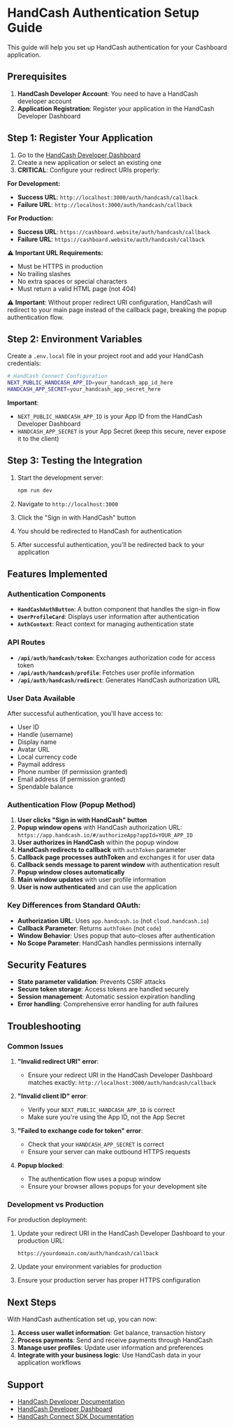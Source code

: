# HandCash Authentication Setup Guide

This guide will help you set up HandCash authentication for your Cashboard application.

## Prerequisites

1. **HandCash Developer Account**: You need to have a HandCash developer account
2. **Application Registration**: Register your application in the HandCash Developer Dashboard

## Step 1: Register Your Application

1. Go to the [HandCash Developer Dashboard](https://dashboard.handcash.io/)
2. Create a new application or select an existing one
3. **CRITICAL**: Configure your redirect URIs properly:

**For Development:**
   - **Success URL**: `http://localhost:3000/auth/handcash/callback`
   - **Failure URL**: `http://localhost:3000/auth/handcash/callback`

**For Production:**
   - **Success URL**: `https://cashboard.website/auth/handcash/callback`
   - **Failure URL**: `https://cashboard.website/auth/handcash/callback`

⚠️ **Important URL Requirements:**
   - Must be HTTPS in production
   - No trailing slashes
   - No extra spaces or special characters
   - Must return a valid HTML page (not 404)

⚠️ **Important**: Without proper redirect URI configuration, HandCash will redirect to your main page instead of the callback page, breaking the popup authentication flow.

## Step 2: Environment Variables

Create a `.env.local` file in your project root and add your HandCash credentials:

```bash
# HandCash Connect Configuration
NEXT_PUBLIC_HANDCASH_APP_ID=your_handcash_app_id_here
HANDCASH_APP_SECRET=your_handcash_app_secret_here
```

**Important**: 
- `NEXT_PUBLIC_HANDCASH_APP_ID` is your App ID from the HandCash Developer Dashboard
- `HANDCASH_APP_SECRET` is your App Secret (keep this secure, never expose it to the client)

## Step 3: Testing the Integration

1. Start the development server:
   ```bash
   npm run dev
   ```

2. Navigate to `http://localhost:3000`

3. Click the "Sign in with HandCash" button

4. You should be redirected to HandCash for authentication

5. After successful authentication, you'll be redirected back to your application

## Features Implemented

### Authentication Components

- **`HandCashAuthButton`**: A button component that handles the sign-in flow
- **`UserProfileCard`**: Displays user information after authentication
- **`AuthContext`**: React context for managing authentication state

### API Routes

- **`/api/auth/handcash/token`**: Exchanges authorization code for access token
- **`/api/auth/handcash/profile`**: Fetches user profile information
- **`/api/auth/handcash/redirect`**: Generates HandCash authorization URL

### User Data Available

After successful authentication, you'll have access to:

- User ID
- Handle (username)
- Display name
- Avatar URL
- Local currency code
- Paymail address
- Phone number (if permission granted)
- Email address (if permission granted)
- Spendable balance

### Authentication Flow (Popup Method)

1. **User clicks "Sign in with HandCash" button**
2. **Popup window opens** with HandCash authorization URL: `https://app.handcash.io/#/authorizeApp?appId=YOUR_APP_ID`
3. **User authorizes in HandCash** within the popup window
4. **HandCash redirects to callback** with `authToken` parameter
5. **Callback page processes authToken** and exchanges it for user data
6. **Callback sends message to parent window** with authentication result
7. **Popup window closes automatically**
8. **Main window updates** with user profile information
9. **User is now authenticated** and can use the application

### Key Differences from Standard OAuth:
- **Authorization URL**: Uses `app.handcash.io` (not `cloud.handcash.io`)
- **Callback Parameter**: Returns `authToken` (not `code`)
- **Window Behavior**: Uses popup that auto-closes after authentication
- **No Scope Parameter**: HandCash handles permissions internally

## Security Features

- **State parameter validation**: Prevents CSRF attacks
- **Secure token storage**: Access tokens are handled securely
- **Session management**: Automatic session expiration handling
- **Error handling**: Comprehensive error handling for auth failures

## Troubleshooting

### Common Issues

1. **"Invalid redirect URI" error**:
   - Ensure your redirect URI in the HandCash Developer Dashboard matches exactly: `http://localhost:3000/auth/handcash/callback`

2. **"Invalid client ID" error**:
   - Verify your `NEXT_PUBLIC_HANDCASH_APP_ID` is correct
   - Make sure you're using the App ID, not the App Secret

3. **"Failed to exchange code for token" error**:
   - Check that your `HANDCASH_APP_SECRET` is correct
   - Ensure your server can make outbound HTTPS requests

4. **Popup blocked**:
   - The authentication flow uses a popup window
   - Ensure your browser allows popups for your development site

### Development vs Production

For production deployment:

1. Update your redirect URI in the HandCash Developer Dashboard to your production URL:
   ```
   https://yourdomain.com/auth/handcash/callback
   ```

2. Update your environment variables for production

3. Ensure your production server has proper HTTPS configuration

## Next Steps

With HandCash authentication set up, you can now:

1. **Access user wallet information**: Get balance, transaction history
2. **Process payments**: Send and receive payments through HandCash
3. **Manage user profiles**: Update user information and preferences
4. **Integrate with your business logic**: Use HandCash data in your application workflows

## Support

- [HandCash Developer Documentation](https://docs.handcash.io/)
- [HandCash Developer Dashboard](https://dashboard.handcash.io/)
- [HandCash Connect SDK Documentation](https://www.npmjs.com/package/@handcash/handcash-connect)
